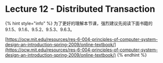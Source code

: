 # Lecture 12 - Distributed Transaction

{% hint style="info" %}
为了更好的理解本节课，强烈建议先阅读下面书籍的9.1.5、9.1.6、9.5.2、9.5.3、9.6.3。

[https://ocw.mit.edu/resources/res-6-004-principles-of-computer-system-design-an-introduction-spring-2009/online-textbook/](https://ocw.mit.edu/resources/res-6-004-principles-of-computer-system-design-an-introduction-spring-2009/online-textbook/)
{% endhint %}



